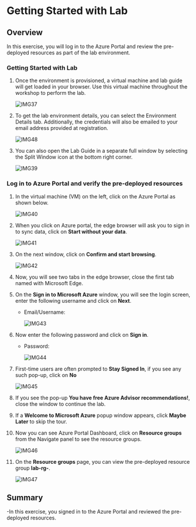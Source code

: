# Getting Started with Lab

## Overview

In this exercise, you will log in to the Azure Portal and review the pre-deployed resources as part of the lab environment.

### Getting Started with Lab

1. Once the environment is provisioned, a virtual machine and lab guide will get loaded in your browser. Use this virtual machine throughout the workshop to perform the lab.

     ![IMG37](https://github.com/SD-14/EduLabs/blob/SD/Hashicorp/Azure/Images/Img37.png?raw=true)

2. To get the lab environment details, you can select the Environment Details tab. Additionally, the credentials will also be emailed to your email address provided at registration.

     ![IMG48](https://github.com/SD-14/EduLabs/blob/SD/Hashicorp/Azure/Images/Img48.png?raw=true)

3. You can also open the Lab Guide in a separate full window by selecting the Split Window icon at the bottom right corner.

     ![IMG39](https://github.com/SD-14/EduLabs/blob/SD/Hashicorp/Azure/Images/Img39.png?raw=true)

### Log in to Azure Portal and verify the pre-deployed resources

1. In the virtual machine (VM) on the left, click on the Azure Portal as shown below.

     ![IMG40](https://github.com/SD-14/EduLabs/blob/SD/Hashicorp/Azure/Images/Img40.png?raw=true)

2. When you click on Azure portal, the edge browser will ask you to sign in to sync data, click on **Start without your data**.

     ![IMG41](https://github.com/SD-14/EduLabs/blob/SD/Hashicorp/Azure/Images/Img41.png?raw=true)
     
3. On the next window, click on **Confirm and start browsing**.

     ![IMG42](https://github.com/SD-14/EduLabs/blob/SD/Hashicorp/Azure/Images/Img42.png?raw=true)
        
5. Now, you will see two tabs in the edge browser, close the first tab named with Microsoft Edge.

6. On the **Sign in to Microsoft Azure** window, you will see the login screen, enter the following username and click on **Next**.

   * Email/Username: <inject key="AzureAdUserEmail"></inject>
   
     ![IMG43](https://github.com/SD-14/EduLabs/blob/SD/Hashicorp/Azure/Images/Img43.png?raw=true)   

7. Now enter the following password and click on **Sign in**. 

   * Password: <inject key="AzureAdUserPassword"></inject>
   
     ![IMG44](https://github.com/SD-14/EduLabs/blob/SD/Hashicorp/Azure/Images/Img44.png?raw=true)
   
8. First-time users are often prompted to **Stay Signed In**, if you see any such pop-up, click on **No**

     ![IMG45](https://github.com/SD-14/EduLabs/blob/SD/Hashicorp/Azure/Images/Img45.png?raw=true)

9. If you see the pop-up **You have free Azure Advisor recommendations!**, close the window to continue the lab.

10. If a **Welcome to Microsoft Azure** popup window appears, click **Maybe Later** to skip the tour.

11. Now you can see Azure Portal Dashboard, click on **Resource groups** from the Navigate panel to see the resource groups.

     ![IMG46](https://github.com/SD-14/EduLabs/blob/SD/Hashicorp/Azure/Images/Img46.png?raw=true)

12. On the **Resource groups** page, you can view the pre-deployed resource group **lab-rg-<inject key="DeploymentID" />**.

     ![IMG47](https://github.com/SD-14/EduLabs/blob/SD/Hashicorp/Azure/Images/Img47.png?raw=true)   
    
## Summary

   -In this exercise, you signed in to the Azure Portal and reviewed the pre-deployed resources.
   
